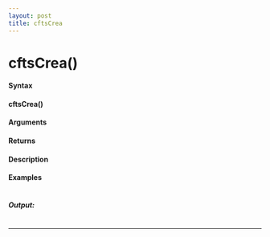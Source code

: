 ```yaml
---
layout: post
title: cftsCrea
---
```


# cftsCrea()


#### Syntax

#### cftsCrea()

#### Arguments

#### Returns

#### Description

#### Examples

```

```

##### Output:

```

```

---